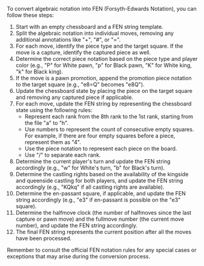 To convert algebraic notation into FEN (Forsyth-Edwards Notation), you can follow these steps:

1. Start with an empty chessboard and a FEN string template.
2. Split the algebraic notation into individual moves, removing any additional annotations like "+", "#", or "=".
3. For each move, identify the piece type and the target square. If the move is a capture, identify the captured piece as well.
4. Determine the correct piece notation based on the piece type and player color (e.g., "P" for White pawn, "p" for Black pawn, "K" for White king, "k" for Black king).
5. If the move is a pawn promotion, append the promotion piece notation to the target square (e.g., "e8=Q" becomes "e8Q").
6. Update the chessboard state by placing the piece on the target square and removing any captured piece if applicable.
7. For each move, update the FEN string by representing the chessboard state using the following rules:
   - Represent each rank from the 8th rank to the 1st rank, starting from the file "a" to "h".
   - Use numbers to represent the count of consecutive empty squares. For example, if there are four empty squares before a piece, represent them as "4".
   - Use the piece notation to represent each piece on the board.
   - Use "/" to separate each rank.
8. Determine the current player's turn and update the FEN string accordingly (e.g., "w" for White's turn, "b" for Black's turn).
9. Determine the castling rights based on the availability of the kingside and queenside castling for both players, and update the FEN string accordingly (e.g., "KQkq" if all castling rights are available).
10. Determine the en-passant square, if applicable, and update the FEN string accordingly (e.g., "e3" if en-passant is possible on the "e3" square).
11. Determine the halfmove clock (the number of halfmoves since the last capture or pawn move) and the fullmove number (the current move number), and update the FEN string accordingly.
12. The final FEN string represents the current position after all the moves have been processed.

Remember to consult the official FEN notation rules for any special cases or exceptions that may arise during the conversion process.